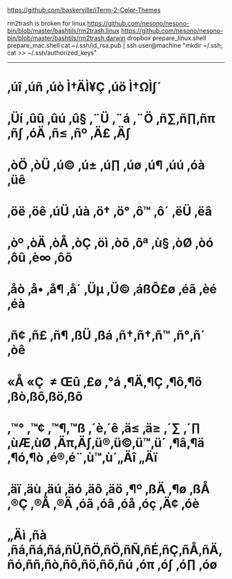 https://github.com/baskerville/iTerm-2-Color-Themes


rm2trash is broken for linux
https://github.com/nesono/nesono-bin/blob/master/bashtils/rm2trash.linux
https://github.com/nesono/nesono-bin/blob/master/bashtils/rm2trash.darwin
dropbox
prepare_linux.shell
prepare_mac.shell
cat ~/.ssh/id_rsa.pub | ssh user@machine "mkdir ~/.ssh; cat >> ~/.ssh/authorized_keys"

---------------------------------

# ‚úî ‚úñ ‚úò Ì†ÄÌ¥Ç ‚úö Ì†ΩÌ∫´
# ‚Üí ‚ûû ‚ûú ‚û§ ‚¨Ü ‚¨á ‚¨Ö  ‚ñ∑‚ñ∏‚ñπ  ‚ñ∫ ‚óÄ ‚ñ≤ ‚ñº ‚Ä£ ‚Ä∫
# ‚òÖ ‚òÜ ‚ú© ‚ú± ‚ú∏ ‚úø ‚ú¶ ‚úú  ‚óà ‚üê
# ‚öë ‚öê ‚úÜ ‚úà  ‚ö† ‚ö° ‚ô™ ‚ô´ ‚ëÜ ‚ëâ 
# ‚òº ‚òÄ ‚òÅ ‚òÇ ‚öì ‚òõ ‚ôª ‚ù§ ‚òØ ‚òó ‚ôû ‚è∞ ‚ôõ 
# ‚åò ‚å•  ‚å¶  ‚å´ ‚Üµ ‚Ü© ‚áßÔ£ø ‚éã ‚èé ‚éà 
# ‚ñ¢ ‚ñ£ ‚ñ¶ ‚ßÜ ‚ßá ‚ñ†‚ñ†‚ñ™ ‚ñ°‚ñ´ ‚òê
# «Å «Ç  ≠ Œû ‚£ø ‚°á ‚¶Ä‚¶Ç ‚¶ô‚¶ö ‚ßò‚ßô‚ßö‚ßõ
# ‚™° ‚™¢ ‚™¶‚™ß ‚´è‚´ê ‚ä≤ ‚ä≥ ‚´∑ ‚´∏ ‚ùÆ‚ùØ ‚Äπ‚Ä∫‚ü®‚ü©‚ü™‚ü´ ‚¶â‚¶ä ‚¶ó‚¶ò ‚é®‚é¨‚ù™‚ù´„Äî „Äï
# ‚äï ‚äù ‚äú ‚äó ‚äô ‚äö ‚¶º ‚ßÄ ‚¶ø ‚ßÅ ‚®Ç ‚®Å ‚®Ä ‚óã  ‚óâ ‚óå ‚óç ‚Ä¢ ‚óè
# „Äì ‚ñà  ‚ñá‚ñá‚ñá‚ñÜ‚ñÖ‚ñÖ‚ñÑ‚ñÉ‚ñÇ‚ñÅ‚ñÄ‚ñó‚ññ‚ñò‚ñô‚ñö‚ñõ‚ñú ‚óπ ‚ó∫ ‚ó∏ ‚óø












